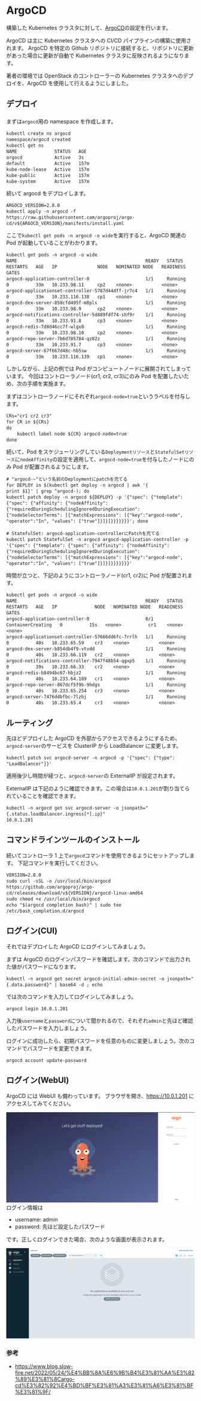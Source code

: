 # ArgoCD

構築した Kubernetes クラスタに対して、[ArgoCD](https://argo-cd.readthedocs.io/en/stable/)の設定を行います。

ArgoCD は主に Kubernetes クラスタへの CI/CD パイプラインの構築に使用されます。
ArgoCD を特定の Github リポジトリに接続すると、リポジトリに更新があった場合に更新が自動で Kubernetes クラスタに反映されるようになります。

著者の環境では OpenStack のコントローラーの Kubernetes クラスタへのデプロイを、ArgoCD を使用して行えるようにしました。

## デプロイ

###

まずは`argocd`用の namespace を作成します。

```
kubectl create ns argocd
namespace/argocd created
kubectl get ns
NAME              STATUS   AGE
argocd            Active   3s
default           Active   157m
kube-node-lease   Active   157m
kube-public       Active   157m
kube-system       Active   157m
```

続いて argocd をデプロイします。

```
ARGOCD_VERSION=2.8.0
kubectl apply -n argocd -f https://raw.githubusercontent.com/argoproj/argo-cd/v${ARGOCD_VERSION}/manifests/install.yaml
```

ここで`kubectl get pods -n argocd -o wide`を実行すると、ArgoCD 関連の Pod が起動していることがわかります。

```
kubectl get pods -n argocd -o wide
NAME                                                READY   STATUS    RESTARTS   AGE   IP               NODE   NOMINATED NODE   READINESS GATES
argocd-application-controller-0                     1/1     Running   0          33m   10.233.98.11     cp2    <none>           <none>
argocd-applicationset-controller-5787d44dff-jr7c4   1/1     Running   0          33m   10.233.116.138   cp1    <none>           <none>
argocd-dex-server-858cfd495f-m8pls                  1/1     Running   0          33m   10.233.98.9      cp2    <none>           <none>
argocd-notifications-controller-5d889fdf74-shf9r    1/1     Running   0          33m   10.233.91.8      cp3    <none>           <none>
argocd-redis-7d8d46cc7f-wlgx8                       1/1     Running   0          33m   10.233.98.10     cp2    <none>           <none>
argocd-repo-server-7b6d785784-qz82z                 1/1     Running   0          33m   10.233.91.7      cp3    <none>           <none>
argocd-server-67f667d48c-hb5sw                      1/1     Running   0          33m   10.233.116.139   cp1    <none>           <none>

```

しかしながら、上記の例では Pod がコンピュートノードに展開されてしまっています。
今回はコントローラノード(cr1, cr2, cr3)にのみ Pod を配置したいため、次の手順を実施ます。

まずはコントローラノードにそれぞれ`argocd-node=true`というラベルを付与します。

```
CRs="cr1 cr2 cr3"
for CR in ${CRs}
do
    kubectl label node ${CR} argocd-node=true
done
```

続いて、Pod をスケジューリングしている`Deploymentリソース`と`StatefulSetリソース`に`nodeAffinity`の設定を適用して、`argocd-node=true`を付与したノードにのみ Pod が配置されるようにします。

```
# "argocd-~"という名前のDeploymentにpatchを充てる
for DEPLOY in $(kubectl get deploy -n argocd | awk '{
print $1}' | grep ^argocd-); do
kubectl patch deploy -n argocd ${DEPLOY} -p '{"spec": {"template": {"spec": {"affinity": {"nodeAffinity": {"requiredDuringSchedulingIgnoredDuringExecution": {"nodeSelectorTerms": [{"matchExpressions": [{"key":"argocd-node", "operator":"In", "values": ["true"]}]}]}}}}}}}'; done

# StatefulSet: argocd-application-controllerにPatchを充てる
kubectl patch StatefulSet -n argocd argocd-application-controller -p '{"spec": {"template": {"spec": {"affinity": {"nodeAffinity": {"requiredDuringSchedulingIgnoredDuringExecution": {"nodeSelectorTerms": [{"matchExpressions": [{"key":"argocd-node", "operator":"In", "values": ["true"]}]}]}}}}}}}'
```

時間が立つと、下記のようにコントローラノード(cr1, cr2)に Pod が配置されます。

```
kubectl get pods -n argocd -o wide
NAME                                                READY   STATUS              RESTARTS   AGE   IP              NODE   NOMINATED NODE   READINESS GATES
argocd-application-controller-0                     0/1     ContainerCreating   0          15s   <none>          cr1    <none>           <none>
argocd-applicationset-controller-57666dd6fc-7rrlh   1/1     Running             0          40s   10.233.65.59    cr3    <none>           <none>
argocd-dex-server-b854db4f9-vtvdd                   1/1     Running             0          40s   10.233.66.119   cr2    <none>           <none>
argocd-notifications-controller-7947f48b54-qgxp5    1/1     Running             0          39s   10.233.66.33    cr2    <none>           <none>
argocd-redis-b8494bc67-hbjz2                        1/1     Running             0          40s   10.233.64.189   cr1    <none>           <none>
argocd-repo-server-867dcf5f9b-9hdgs                 1/1     Running             0          40s   10.233.65.254   cr3    <none>           <none>
argocd-server-7476ddbfbc-7lzbj                      1/1     Running             0          40s   10.233.65.4     cr3    <none>           <none>
```

## ルーティング

先ほどデプロイした ArgoCD を外部からアクセスできるようにするため、`argocd-server`のサービスを ClusterIP から LoadBalancer に変更します。

```
kubectl patch svc argocd-server -n argocd -p '{"spec": {"type": "LoadBalancer"}}'
```

適用後少し時間が経つと、`argocd-server`の ExternalIP が設定されます。

ExternalIP は下記のように確認できます。この場合は`10.0.1.201`が割り当てられていることを確認できます。

```
kubectl -n argocd get svc argocd-server -o jsonpath="{.status.loadBalancer.ingress[*].ip}"
10.0.1.201
```

## コマンドラインツールのインストール

続いてコントローラ 1 上で`argocd`コマンドを使用できるようにセットアップします。
下記コマンドを実行してください。

```
VERSION=2.8.0
sudo curl -sSL -o /usr/local/bin/argocd https://github.com/argoproj/argo-cd/releases/download/v${VERSION}/argocd-linux-amd64
sudo chmod +x /usr/local/bin/argocd
echo "$(argocd completion bash)" | sudo tee /etc/bash_completion.d/argocd
```

## ログイン(CUI)

それではデプロイした ArgoCD にログインしてみましょう。

まずは ArgoCD のログインパスワードを確認します。次のコマンドで出力された値がパスワードになります。

```
kubectl -n argocd get secret argocd-initial-admin-secret -o jsonpath="{.data.password}" | base64 -d ; echo
```

では次のコマンドを入力してログインしてみましょう。

```
argocd login 10.0.1.201
```

入力後`username`と`password`について聞かれるので、それぞれ`admin`と先ほど確認したパスワードを入力しましょう。

ログインに成功したら、初期パスワードを任意のものに変更しましょう。次のコマンドでパスワードを変更できます。

```
argocd account update-password
```

## ログイン(WebUI)

ArgoCD には WebUI も備わっています。
ブラウザを開き、https://10.0.1.201 にアクセスしてみてください。

![ArgoCD_Login](../images/argocd-login.png)
ログイン情報は

- username: admin
- password: 先ほど設定したパスワード

です。正しくログインできた場合、次のような画面が表示されます。

![ArgoCD_WebUI](../images/argocd-ui.png)

### 参考

- https://www.blog.slow-fire.net/2022/05/24/%E4%BB%8A%E6%9B%B4%E3%81%AA%E3%82%89%E3%81%8Cargo-cd%E3%82%92%E4%BD%BF%E3%81%A3%E3%81%A6%E3%81%BF%E3%81%9F/
